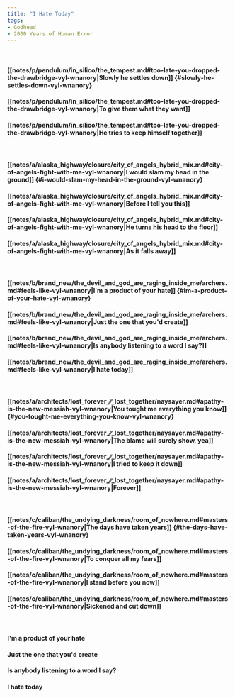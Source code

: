 ```yaml
---
title: "I Hate Today"
tags:
- Godhead
- 2000 Years of Human Error
---
```

&nbsp;
#### [[notes/p/pendulum/in_silico/the_tempest.md#too-late-you-dropped-the-drawbridge-vyl-wnanory|Slowly he settles down]] {#slowly-he-settles-down-vyl-wnanory}
#### [[notes/p/pendulum/in_silico/the_tempest.md#too-late-you-dropped-the-drawbridge-vyl-wnanory|To give them what they want]]
#### [[notes/p/pendulum/in_silico/the_tempest.md#too-late-you-dropped-the-drawbridge-vyl-wnanory|He tries to keep himself together]]
&nbsp;
#### [[notes/a/alaska_highway/closure/city_of_angels_hybrid_mix.md#city-of-angels-fight-with-me-vyl-wnanory|I would slam my head in the ground]] {#i-would-slam-my-head-in-the-ground-vyl-wnanory}
#### [[notes/a/alaska_highway/closure/city_of_angels_hybrid_mix.md#city-of-angels-fight-with-me-vyl-wnanory|Before I tell you this]]
#### [[notes/a/alaska_highway/closure/city_of_angels_hybrid_mix.md#city-of-angels-fight-with-me-vyl-wnanory|He turns his head to the floor]]
#### [[notes/a/alaska_highway/closure/city_of_angels_hybrid_mix.md#city-of-angels-fight-with-me-vyl-wnanory|As it falls away]]
&nbsp;
#### [[notes/b/brand_new/the_devil_and_god_are_raging_inside_me/archers.md#feels-like-vyl-wnanory|I'm a product of your hate]] {#im-a-product-of-your-hate-vyl-wnanory}
#### [[notes/b/brand_new/the_devil_and_god_are_raging_inside_me/archers.md#feels-like-vyl-wnanory|Just the one that you'd create]]
#### [[notes/b/brand_new/the_devil_and_god_are_raging_inside_me/archers.md#feels-like-vyl-wnanory|Is anybody listening to a word I say?]]
#### [[notes/b/brand_new/the_devil_and_god_are_raging_inside_me/archers.md#feels-like-vyl-wnanory|I hate today]]
&nbsp;
#### [[notes/a/architects/lost_forever_∕∕_lost_together/naysayer.md#apathy-is-the-new-messiah-vyl-wnanory|You tought me everything you know]] {#you-tought-me-everything-you-know-vyl-wnanory}
#### [[notes/a/architects/lost_forever_∕∕_lost_together/naysayer.md#apathy-is-the-new-messiah-vyl-wnanory|The blame will surely show, yea]]
#### [[notes/a/architects/lost_forever_∕∕_lost_together/naysayer.md#apathy-is-the-new-messiah-vyl-wnanory|I tried to keep it down]]
#### [[notes/a/architects/lost_forever_∕∕_lost_together/naysayer.md#apathy-is-the-new-messiah-vyl-wnanory|Forever]]
&nbsp;
#### [[notes/c/caliban/the_undying_darkness/room_of_nowhere.md#masters-of-the-fire-vyl-wnanory|The days have taken years]] {#the-days-have-taken-years-vyl-wnanory}
#### [[notes/c/caliban/the_undying_darkness/room_of_nowhere.md#masters-of-the-fire-vyl-wnanory|To conquer all my fears]]
#### [[notes/c/caliban/the_undying_darkness/room_of_nowhere.md#masters-of-the-fire-vyl-wnanory|I stand before you now]]
#### [[notes/c/caliban/the_undying_darkness/room_of_nowhere.md#masters-of-the-fire-vyl-wnanory|Sickened and cut down]]
&nbsp;
#### I'm a product of your hate
#### Just the one that you'd create
#### Is anybody listening to a word I say?
#### I hate today
